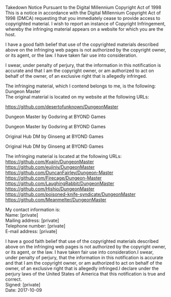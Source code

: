 Takedown Notice Pursuant to the Digital Millennium Copyright Act of 1998  
This is a notice in accordance with the Digital Millennium Copyright Act of 1998 (DMCA) requesting that you immediately cease to provide access to copyrighted material. I wish to report an instance of Copyright Infringement, whereby the infringing material appears on a website for which you are the host.  

I have a good faith belief that use of the copyrighted materials described above on the infringing web pages is not authorized by the copyright owner, or its agent, or the law. I have taken fair use into consideration.  

I swear, under penalty of perjury, that the information in this notification is accurate and that I am the copyright owner, or am authorized to act on behalf of the owner, of an exclusive right that is allegedly infringed.  

The infringing material, which I contend belongs to me, is the following: Dungeon Master  
The original material is located on my website at the following URLs:

https://github.com/desertofunknown/DungeonMaster  

Dungeon Master by Godsring at BYOND Games  

Dungeon Master by Godsring at BYOND Games

Original Hub DM by Ginseng at BYOND Games

Original Hub DM by Ginseng at BYOND Games

The infringing material is located at the following URLs:  
https://github.com/Kyajin/DungeonMaster  
https://github.com/eujiniy/DungeonMaster  
https://github.com/DuncanFairley/Dungeon-Master  
https://github.com/Firecage/Dungeon-Master  
https://github.com/LaughingRabbit/DungeonMaster  
https://github.com/Hishio/DungeonMaster  
https://github.com/poisoned-knife-syndicate/DungeonMaster  
https://github.com/Meanmelter/DungeonMaster  

My contact information is:  
Name: [private]  
Mailing address: [private]  
Telephone number: [private]  
E-mail address: [private]  

I have a good faith belief that use of the copyrighted materials described above on the infringing web pages is not authorized by the copyright owner, or its agent, or the law. I have taken fair use into consideration.I swear, under penalty of perjury, that the information in this notification is accurate and that I am the copyright owner, or am authorized to act on behalf of the owner, of an exclusive right that is allegedly infringed.I declare under the perjury laws of the United States of America that this notification is true and correct.  
Signed: [private]  
Date: 2017-10-09  
